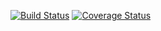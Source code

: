 [![Build Status](https://travis-ci.org/olOwOlo/github-lab.svg?branch=master)](https://travis-ci.org/olOwOlo/github-lab)
[![Coverage Status](https://coveralls.io/repos/github/olOwOlo/github-lab/badge.svg?branch=master)](https://coveralls.io/github/olOwOlo/github-lab?branch=master)

